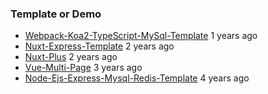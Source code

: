 
### Template or Demo

- [Webpack-Koa2-TypeScript-MySql-Template](./Webpack-Koa2-TypeScript-MySql-Template) 1 years ago
- [Nuxt-Express-Template](./Nuxt-Express-Template) 2 years ago
- [Nuxt-Plus](./Nuxt-Plus) 2 years ago
- [Vue-Multi-Page](./Vue-Multi-Page) 3 years ago
- [Node-Ejs-Express-Mysql-Redis-Template](./Node-Ejs-Express-Mysql-Redis-Template) 4 years ago